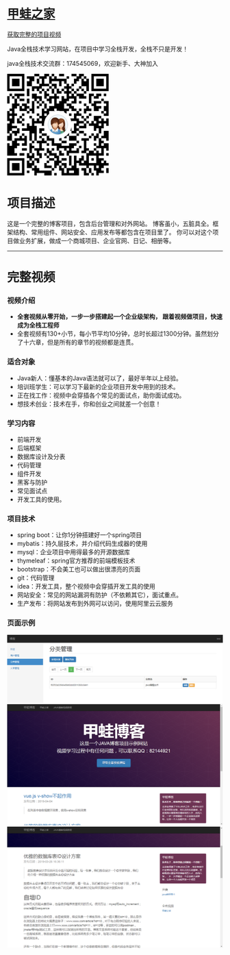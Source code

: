 # [甲蛙之家](http://www.jiawahome.com)

[获取完整的项目视频](http://www.jiawahome.com)

Java全栈技术学习网站，在项目中学习全栈开发，全栈不只是开发！

java全栈技术交流群：174545069，欢迎新手、大神加入

![Image text](https://raw.githubusercontent.com/jiawahome/jiawablog/master/src/main/resources/static/image/github/qrcode.jpg)

# 项目描述
这是一个完整的博客项目，包含后台管理和对外网站。
博客虽小，五脏具全。框架结构、常用组件、网站安全、应用发布等都包含在项目里了。
你可以对这个项目做业务扩展，做成一个商城项目、企业官网、日记、相册等。

***


# 完整视频

### 视频介绍
* **全套视频从零开始，一步一步搭建起一个企业级架构， 跟着视频做项目，快速成为全栈工程师**
* 全套视频有130+小节，每小节平均10分钟，总时长超过1300分钟。虽然划分了十六章，但是所有的章节的视频都是连贯。

### 适合对象
* Java新人：懂基本的Java语法就可以了，最好半年以上经验。
* 培训班学生：可以学习下最新的企业项目开发中用到的技术。
* 正在找工作：视频中会穿插各个常见的面试点，助你面试成功。
* 想技术创业：技术在手，你和创业之间就差一个创意！

### 学习内容
* 前端开发
* 后端框架
* 数据库设计及分表
* 代码管理
* 组件开发
* 黑客与防护
* 常见面试点
* 开发工具的使用。

### 项目技术
* spring boot：让你1分钟搭建好一个spring项目
* mybatis：持久层技术，并介绍代码生成器的使用
* mysql：企业项目中用得最多的开源数据库
* thymeleaf：spring官方推荐的前端模板技术
* bootstrap：不会美工也可以做出很漂亮的页面
* git：代码管理
* idea：开发工具，整个视频中会穿插开发工具的使用
* 网站安全：常见的网站漏洞有防护（不依赖其它），面试重点。
* 生产发布：将网站发布到外网可以访问，使用阿里云云服务

### 页面示例
![Image text](https://raw.githubusercontent.com/jiawahome/jiawablog/master/src/main/resources/static/image/github/admin.jpg)
![Image text](https://raw.githubusercontent.com/jiawahome/jiawablog/master/src/main/resources/static/image/github/web.jpg)
![Image text](https://raw.githubusercontent.com/jiawahome/jiawablog/master/src/main/resources/static/image/github/detail.jpg)